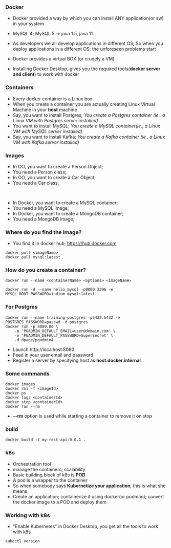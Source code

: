 ### Docker

* Docker provided a way by which you can install ANY application(or sw) in your system
* MySQL 4; MySQL 5 -> java 1.5, java 11
* As developers we all develop applications in different OS; So when you deploy applications in a different OS; the unforeseen problems start

* Docker provides a virtual BOX (or crudely a VM)

* Installing Docker Desktop, gives you the required tools(**docker server and client**) to work with docker

### Containers

* Every docker container is a Linux box
* When you create a container you are actually creating  Linux Virtual Machine in your **host** machine
* Say, you want to install Postgres; *You create a Postgres container (ie., a Linux VM with Postgres server installed)*
* You want to install MySQL; *You create a MySQL container(ie., a Linux VM with MySQL server installed)*
* Say, you want to install Kafka; *You create a Kafka container (ie., a Linux VM with Kafka server installed)*

### Images

* In OO, you want to create a Person Object;
* You need a Person class;
* In OO, you want to create a Car Object;
* You need a Car class;
<br/>

* In Docker, you want to create a MySQL container;
* You need a MySQL image;
* In Docker, you want to create a MongoDB container;
* You need a MongoDB image;

### Where do you find the image?


* You find it in docker hub; https://hub.docker.com

```
docker pull <imageName>
docker pull mysql:latest
```

### How do you create a container?

```
docker run --name <containerName> <options> <imageName>
```

```
docker run -d --name hello_mysql -p9000:3306 -e MYSQL_ROOT_PASSWORD=indium mysql:latest
```


### For Postgres

```
docker run --name training-postgres -p5432:5432 -e POSTGRES_PASSWORD=passwd -d postgres
docker run -p 8080:80 \   
    -e 'PGADMIN_DEFAULT_EMAIL=user@domain.com' \
    -e 'PGADMIN_DEFAULT_PASSWORD=SuperSecret' \
    -d dpage/pgadmin4

```

* Launch http://localhost:8080
* Feed in your user email and password
* Register a server by specifying host as **host.docker.internal**



### Some commands

```
docker images
docker rmi -f <imageId>
docker ps
docker logs <containerId>
docker stop <containerId>	
docker run --rm 	
```

* **--rm** option is used while starting a container to remove it on stop

### build

```
docker build -t my-rest-api:0.0.1 .
```


### k8s

* Orchestration tool
* manage the containers; scalability
* Basic building block of k8s is **POD**
* A pod is a wrapper to the container
* So when somebody says **Kubernetize your application**; this is what she means
* Create an application; containerize it using docker(or podman); convert the docker image to a POD and deploy them

### Working with k8s

* "Enable Kubernetes" in Docker Desktop, you get all the tools to work with k8s

```
kubectl version
```



















